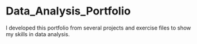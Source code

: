 # Data_Analysis_Portfolio
I developed this portfolio from several projects and exercise files to show my skills in data analysis.
